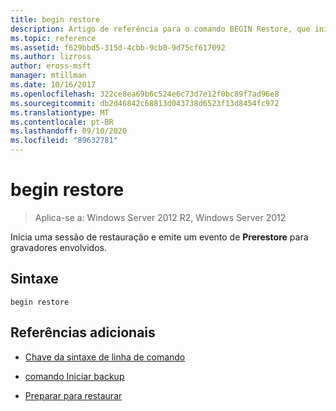 ```yaml
---
title: begin restore
description: Artigo de referência para o comando BEGIN Restore, que inicia uma sessão de restauração e emite um evento de prerestore para gravadores envolvidos.
ms.topic: reference
ms.assetid: f629bbd5-315d-4cbb-9cb0-9d75cf617092
ms.author: lizross
author: eross-msft
manager: mtillman
ms.date: 10/16/2017
ms.openlocfilehash: 322ce8ea69b6c524e6c73d7e12f0bc89f7ad96e8
ms.sourcegitcommit: db2d46842c68813d043738d6523f13d8454fc972
ms.translationtype: MT
ms.contentlocale: pt-BR
ms.lasthandoff: 09/10/2020
ms.locfileid: "89632781"
---
```

# <a name="begin-restore"></a>begin restore

> Aplica-se a: Windows Server 2012 R2, Windows Server 2012

Inicia uma sessão de restauração e emite um evento de **Prerestore** para gravadores envolvidos.

## <a name="syntax"></a>Sintaxe

```
begin restore
```

## <a name="additional-references"></a>Referências adicionais

- [Chave da sintaxe de linha de comando](command-line-syntax-key.md)

- [comando Iniciar backup](begin-backup.md)

- [Preparar para restaurar](/windows/win32/vss/overview-of-preparing-for-restore)
